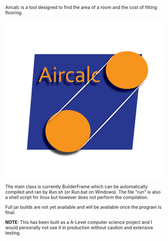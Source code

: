 
Aircalc is a tool designed to find the area of a room and the cost of fitting flooring.

![Logo here](https://github.com/WubblZea/AirCalc/raw/master/logo.png)

The main class is currently BuilderFrame which can be automatically compiled and ran by Run.sh (or Run.bat on Windows). The file "run" is also a shell script for linux but however does not perform the compilation.

Full jar builds are not yet available and will be available once the program is final.

**NOTE**: This has been built as a A-Level computer science project and I would personally not use it in production without caution and extensive testing.
